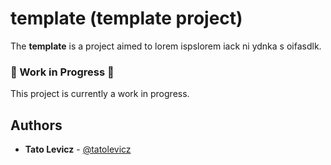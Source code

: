 
# template (template project)

The **template** is a project aimed to lorem ispslorem iack ni ydnka s oifasdlk.

### 🚧 Work in Progress 🚧
This project is currently a work in progress.

## Authors

* **Tato Levicz** - [@tatolevicz](https://github.com/tatolevicz)
